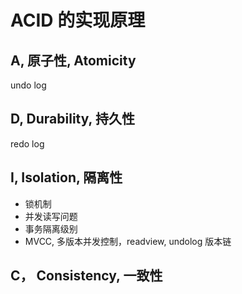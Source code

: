 # ACID 的实现原理

## A, 原子性, Atomicity

undo log

## D, Durability, 持久性

redo log

## I, Isolation, 隔离性

- 锁机制
- 并发读写问题
- 事务隔离级别
- MVCC, 多版本并发控制，readview, undolog 版本链

## C， Consistency, 一致性

